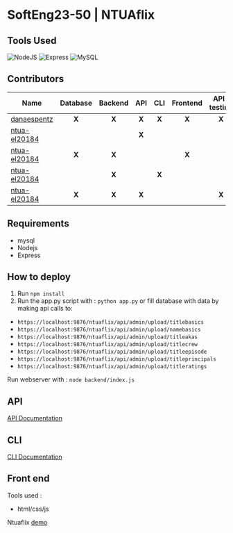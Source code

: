 # SoftEng23-50 | NTUAflix

## Tools Used
![NodeJS](https://img.shields.io/badge/nodeJS-v7.3+-blue.svg)
![Express](https://img.shields.io/badge/express-v4.17.1+-red.svg)
![MySQL](https://img.shields.io/badge/MySQL-316192?style=for-the-badge&logo=mysql&logoColor=white)

## Contributors
| Name                                                      | Database | Backend | API    | CLI    | Frontend | API-testing | CLI-testing | Docs-Diagrams |
| ---                                                       | :---:    | :---:   | :---:  | :---:  | :---:    | :---:       | :---:       | :---:         |
|[danaespentz](https://github.com/danaespentz)              | **X**    | **X**   |**X**   | **X**  | **X**    | **X**       | **X**       |               | 
|[ntua-el20184](https://github.com/ntua-el20184)            |          |         |**X**   |        |          |             |             | **X**         | 
|[ntua-el20184](https://github.com/ntua-el20842)            | **X**    | **X**   |        |        | **X**    |             |             | **X**         | 
|[ntua-el20184](https://github.com/ntua-el17647)            |          | **X**   |        | **X**  |          |             | **X**       |               | 
|[ntua-el20184](https://github.com/ntua-el20441)            | **X**    | **X**   |**X**   |        |          | **X**       |             |               | 

## Requirements
- mysql
- Nodejs
- Express

## How to deploy
1. Run `npm install`
2. Run the app.py script with : `python app.py`
   or fill database with data by making api calls to:
  - `https://localhost:9876/ntuaflix/api/admin/upload/titlebasics`
  - `https://localhost:9876/ntuaflix/api/admin/upload/namebasics`
  - `https://localhost:9876/ntuaflix/api/admin/upload/titleakas`
  - `https://localhost:9876/ntuaflix/api/admin/upload/titlecrew`
  - `https://localhost:9876/ntuaflix/api/admin/upload/titleepisode`
  - `https://localhost:9876/ntuaflix/api/admin/upload/titleprincipals`
  - `https://localhost:9876/ntuaflix/api/admin/upload/titleratings`

Run webserver with : `node backend/index.js`

## API 
[API Documentation](https://github.com/danaespentz/ntua-software-engineering/blob/main/api/README.md)

## CLI
[CLI Documentation](https://github.com/danaespentz/ntua-software-engineering/blob/main/cli-client/README.md)

## Front end 
Tools used : 
- html/css/js

Ntuaflix [demo](https://youtu.be/XArJj3na1s4)
